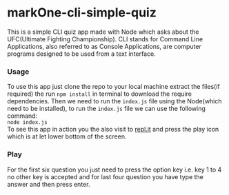 # markOne-cli-simple-quiz
This is a simple CLI quiz app made with Node which asks about the UFC(Ultimate Fighting Championship). CLI stands for Command Line Applications, also referred to as Console Applications, are computer programs designed to be used from a text interface.

 ### Usage
 To use this app just clone the repo to your local machine extract the files(if required) the run `npm install` in terminal to download the require dependencies. Then we need to run the `index.js` file using the Node(which need to be installed), to run the `index.js` file we can use the following command:  
 ```node index.js```  
 To see this app in action you the also visit to [repl.it](https://repl.it/@theprakashkumar/markTwo-cli-ufc-quiz?embed=1&output=1) and press the play icon which is at let lower bottom of the screen.

 ### Play
For the first six question you just need to press the option key i.e. key 1 to 4 no other key is accepted and for last four question you have type the answer and then press enter.
